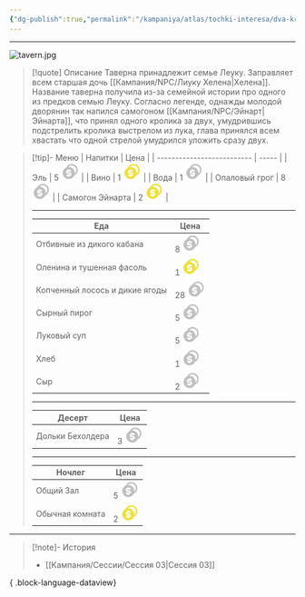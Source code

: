 ```yaml
---
{"dg-publish":true,"permalink":"/kampaniya/atlas/tochki-interesa/dva-krolika/","contentClasses":"grayTable, wideTable","tags":["location/tavern"],"created":"2025-01-08T08:30:48.430+03:00","updated":"2025-01-10T08:03:08.820+03:00"}
---
```




<hr></hr>

![tavern.jpg](/img/user/%D0%90%D1%81%D1%81%D0%B5%D1%82%D1%8B/%D0%90%D1%82%D0%BB%D0%B0%D1%81/tavern.jpg)


> [!quote] Описание
> Таверна принадлежит семье Леуку. Заправляет всем старшая дочь [[Кампания/NPC/Лиуку Хелена\|Хелена]].
> Название таверна получила из-за семейной истории про одного из предков семью Леуку. Согласно легенде, однажды молодой дворянин так напился самогоном [[Кампания/NPC/Эйнарт\|Эйнарта]], что принял одного кролика за двух, умудрившись подстрелить кролика выстрелом из лука, глава принялся всем хвастать что одной стрелой умудрился уложить сразу двух. 



> [!tip]- Меню
> | Напитки                  | Цена |
> | -------------------------- | ----- |
> | Эль  | 5 <img src="https://raw.githubusercontent.com/lazyfox24/digitalgarden/172951fea8eb56f33829eb0364db8e74282c5a29/src/site/img/test/SilverCoinsFill.svg" /> |
> | Вино | 1 <img src="https://raw.githubusercontent.com/lazyfox24/digitalgarden/172951fea8eb56f33829eb0364db8e74282c5a29/src/site/img/test/GoldCoinsFill.svg" />  |
> | Вода | 1 <img src="https://raw.githubusercontent.com/lazyfox24/digitalgarden/172951fea8eb56f33829eb0364db8e74282c5a29/src/site/img/test/SilverCoinsFill.svg" />  |
> | Опаловый грог | 8 <img src="https://raw.githubusercontent.com/lazyfox24/digitalgarden/172951fea8eb56f33829eb0364db8e74282c5a29/src/site/img/test/SilverCoinsFill.svg" />  |
> | Самогон Эйнарта | 2 <img src="https://raw.githubusercontent.com/lazyfox24/digitalgarden/172951fea8eb56f33829eb0364db8e74282c5a29/src/site/img/test/GoldCoinsFill.svg" />  |
> 
> <hr></hr>
> 
> | Еда                  | Цена |
> | -------------------------- | ----- |
> | Отбивные из дикого кабана  | 8 <img src="https://raw.githubusercontent.com/lazyfox24/digitalgarden/172951fea8eb56f33829eb0364db8e74282c5a29/src/site/img/test/SilverCoinsFill.svg" />  |
> | Оленина и тушенная фасоль  | 1 <img src="https://raw.githubusercontent.com/lazyfox24/digitalgarden/172951fea8eb56f33829eb0364db8e74282c5a29/src/site/img/test/GoldCoinsFill.svg" />  |
> | Копченный лосось и дикие ягоды  | 28 <img src="https://raw.githubusercontent.com/lazyfox24/digitalgarden/172951fea8eb56f33829eb0364db8e74282c5a29/src/site/img/test/SilverCoinsFill.svg" />  |
> | Сырный пирог   | 5 <img src="https://raw.githubusercontent.com/lazyfox24/digitalgarden/172951fea8eb56f33829eb0364db8e74282c5a29/src/site/img/test/SilverCoinsFill.svg" />  |
> | Луковый суп  | 5 <img src="https://raw.githubusercontent.com/lazyfox24/digitalgarden/172951fea8eb56f33829eb0364db8e74282c5a29/src/site/img/test/SilverCoinsFill.svg" />  |
> | Хлеб | 1 <img src="https://raw.githubusercontent.com/lazyfox24/digitalgarden/172951fea8eb56f33829eb0364db8e74282c5a29/src/site/img/test/SilverCoinsFill.svg" />   |
> | Сыр | 2 <img src="https://raw.githubusercontent.com/lazyfox24/digitalgarden/172951fea8eb56f33829eb0364db8e74282c5a29/src/site/img/test/SilverCoinsFill.svg" />  |
> 
> <hr></hr>
> 
> | Десерт                  | Цена |
> | -------------------------- | ----- |
> | Дольки Бехолдера  | 3 <img src="https://raw.githubusercontent.com/lazyfox24/digitalgarden/172951fea8eb56f33829eb0364db8e74282c5a29/src/site/img/test/SilverCoinsFill.svg" />  |
> 
> <hr></hr>
> 
> | Ночлег                  | Цена |
> | -------------------------- | ----- |
> | Общий Зал | 5 <img src="https://raw.githubusercontent.com/lazyfox24/digitalgarden/172951fea8eb56f33829eb0364db8e74282c5a29/src/site/img/test/SilverCoinsFill.svg" />  |
> | Обычная комната | 2 <img src="https://raw.githubusercontent.com/lazyfox24/digitalgarden/172951fea8eb56f33829eb0364db8e74282c5a29/src/site/img/test/GoldCoinsFill.svg" /> |


<hr></hr>


> [!note]- История
>  - [[Кампания/Сессии/Сессия 03\|Сессия 03]]
> 
{ .block-language-dataview}

